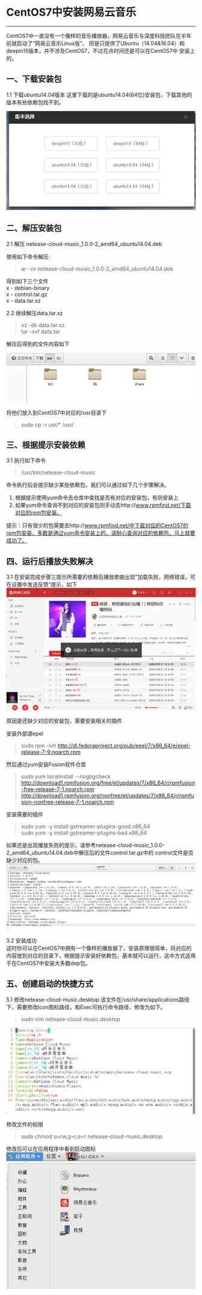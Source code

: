 # CentOS7中安装网易云音乐
***

CentOS7中一直没有一个像样的音乐播放器，网易云音乐与深度科技团队在半年前就启动了“网易云音乐Linux版“，
但是只提供了Ubuntu（14.04&16.04）和deepin15版本，并不涉及CentOS7，不过花点时间还是可以在CentOS7中
安装上的。

## 一、下载安装包

1.1 下载ubuntu14.04版本
这里下载的是ubuntu14.04(64位)安装包，下载其他的版本有些依赖包找不到。

![](../images/linux/wymusic/netease-cloud-music-1.png)  

## 二、解压安装包

2.1 解压 netease-cloud-music_1.0.0-2_amd64_ubuntu14.04.deb

使用如下命令解压:

>ar -vx netease-cloud-music_1.0.0-2_amd64_ubuntu14.04.deb

得到如下三个文件  
x - debian-binary    
x - control.tar.gz    
x - data.tar.xz    

2.2 继续解压data.tar.xz
>xz -dk data.tar.xz    
>tar -xvf data.tar   

解压后得到的文件内容如下

![](../images/linux/wymusic/netease-cloud-music-2.png)

将他们放入到CentOS7中对应的/usr目录下
>sudo cp -r usr/* /usr/

## 三、根据提示安装依赖

3.1 执行如下命令

> /usr/bin/netease-cloud-music

命令执行后会提示缺少某些依赖包，我们可以通过如下几个步骤解决。
1. 根据提示使用yum命令去仓库中查找是否有对应的安装包，有则安装上
2. 如果yum命令查询不到对应的安装包则手动去http://www.rpmfind.net/下载对应的rpm包安装。

提示：只有很少的包需要去http://www.rpmfind.net/中下载对应的CentOS7的rpm包安装，多数是通过yum命令安装上的，请耐心查询对应的依赖包，马上就要成功了。

## 四、运行后播放失败解决

3.1 在安装完成步骤三提示所需要的依赖后播放歌曲出现”加载失败，网络错误，可在设置中发送反馈“提示，如下
![](../images/linux/wymusic/netease-cloud-music-3.png)

原因是还缺少对应的安装包，需要安装相关的插件

安装外部源epel
>sudo rpm -ivh http://dl.fedoraproject.org/pub/epel/7/x86_64/e/epel-release-7-9.noarch.rpm

然后通过yum安装Fusion软件仓库
>sudo yum localinstall --nogpgcheck http://download1.rpmfusion.org/free/el/updates/7/x86_64/r/rpmfusion-free-release-7-1.noarch.rpm http://download1.rpmfusion.org/nonfree/el/updates/7/x86_64/r/rpmfusion-nonfree-release-7-1.noarch.rpm  

安装需要的插件
>sudo yum -y install gstreamer-plugins-good.x86_64  
sudo yum -y install gstreamer-plugins-bad.x86_64  

如果还是出现播放失败的提示，请参考netease-cloud-music_1.0.0-2_amd64_ubuntu14.04.deb中解压后的文件control.tar.gz中的
control文件是否缺少对应的包。
![](../images/linux/wymusic/netease-cloud-music-4.png)

3.2 安装成功  
这时你可以在CentOS7中拥有一个像样的播放器了，安装原理很简单，将对应的内容放到对应的目录下，根据提示安装好依赖包，基本就可以运行，这中方式适用于在CentOS7中安装大多数dep包。

## 五、创建启动的快捷方式

5.1 修改netease-cloud-music.desktop
该文件在/usr/share/applications路径下，需要修改Icon图标路径，和Exec可执行命令路径，修改为如下。
>sudo vim netease-cloud-music.desktop

![](../images/linux/wymusic/netease-cloud-music-5.png)

修改文件的权限
>sudo chmod u=rw,g=r,o=r netease-cloud-music.desktop

修改后可以在应用程序中看到启动图标  
![](../images/linux/wymusic/netease-cloud-music-6.png)

